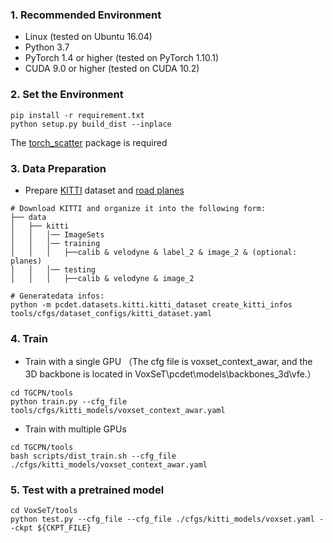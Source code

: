 ### 1. Recommended Environment

- Linux (tested on Ubuntu 16.04)
- Python 3.7
- PyTorch 1.4 or higher (tested on PyTorch 1.10.1)
- CUDA 9.0 or higher (tested on CUDA 10.2)

### 2. Set the Environment

```shell
pip install -r requirement.txt
python setup.py build_dist --inplace 
```
The [torch_scatter](https://github.com/rusty1s/pytorch_scatter) package is required



### 3. Data Preparation

- Prepare [KITTI](http://www.cvlibs.net/datasets/kitti/eval_object.php?obj_benchmark=3d) dataset and [road planes](https://drive.google.com/file/d/1d5mq0RXRnvHPVeKx6Q612z0YRO1t2wAp/view?usp=sharing)

```shell
# Download KITTI and organize it into the following form:
├── data
│   ├── kitti
│   │   │── ImageSets
│   │   │── training
│   │   │   ├──calib & velodyne & label_2 & image_2 & (optional: planes)
│   │   │── testing
│   │   │   ├──calib & velodyne & image_2

# Generatedata infos:
python -m pcdet.datasets.kitti.kitti_dataset create_kitti_infos tools/cfgs/dataset_configs/kitti_dataset.yaml
```



### 4. Train

- Train with a single GPU （The cfg file is voxset_context_awar, and the 3D backbone is located in VoxSeT\pcdet\models\backbones_3d\vfe.）

```shell
cd TGCPN/tools
python train.py --cfg_file tools/cfgs/kitti_models/voxset_context_awar.yaml
```

- Train with multiple GPUs 

```shell
cd TGCPN/tools
bash scripts/dist_train.sh --cfg_file ./cfgs/kitti_models/voxset_context_awar.yaml
```
### 5. Test with a pretrained model

```shell
cd VoxSeT/tools
python test.py --cfg_file --cfg_file ./cfgs/kitti_models/voxset.yaml --ckpt ${CKPT_FILE}
```
